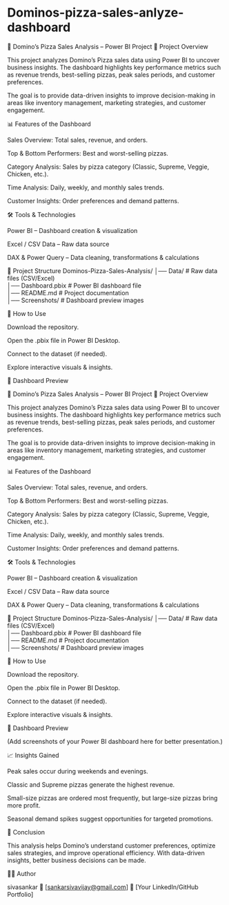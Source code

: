 # Dominos-pizza-sales-anlyze-dashboard
🍕 Domino’s Pizza Sales Analysis – Power BI Project
📌 Project Overview

This project analyzes Domino’s Pizza sales data using Power BI to uncover business insights.
The dashboard highlights key performance metrics such as revenue trends, best-selling pizzas, peak sales periods, and customer preferences.

The goal is to provide data-driven insights to improve decision-making in areas like inventory management, marketing strategies, and customer engagement.

📊 Features of the Dashboard

Sales Overview: Total sales, revenue, and orders.

Top & Bottom Performers: Best and worst-selling pizzas.

Category Analysis: Sales by pizza category (Classic, Supreme, Veggie, Chicken, etc.).

Time Analysis: Daily, weekly, and monthly sales trends.

Customer Insights: Order preferences and demand patterns.

🛠️ Tools & Technologies

Power BI – Dashboard creation & visualization

Excel / CSV Data – Raw data source

DAX & Power Query – Data cleaning, transformations & calculations

📂 Project Structure
Dominos-Pizza-Sales-Analysis/
│── Data/               # Raw data files (CSV/Excel)  
│── Dashboard.pbix      # Power BI dashboard file  
│── README.md           # Project documentation  
│── Screenshots/        # Dashboard preview images  

🚀 How to Use

Download the repository.

Open the .pbix file in Power BI Desktop.

Connect to the dataset (if needed).

Explore interactive visuals & insights.

📸 Dashboard Preview

🍕 Domino’s Pizza Sales Analysis – Power BI Project
📌 Project Overview

This project analyzes Domino’s Pizza sales data using Power BI to uncover business insights.
The dashboard highlights key performance metrics such as revenue trends, best-selling pizzas, peak sales periods, and customer preferences.

The goal is to provide data-driven insights to improve decision-making in areas like inventory management, marketing strategies, and customer engagement.

📊 Features of the Dashboard

Sales Overview: Total sales, revenue, and orders.

Top & Bottom Performers: Best and worst-selling pizzas.

Category Analysis: Sales by pizza category (Classic, Supreme, Veggie, Chicken, etc.).

Time Analysis: Daily, weekly, and monthly sales trends.

Customer Insights: Order preferences and demand patterns.

🛠️ Tools & Technologies

Power BI – Dashboard creation & visualization

Excel / CSV Data – Raw data source

DAX & Power Query – Data cleaning, transformations & calculations

📂 Project Structure
Dominos-Pizza-Sales-Analysis/
│── Data/               # Raw data files (CSV/Excel)  
│── Dashboard.pbix      # Power BI dashboard file  
│── README.md           # Project documentation  
│── Screenshots/        # Dashboard preview images  

🚀 How to Use

Download the repository.

Open the .pbix file in Power BI Desktop.

Connect to the dataset (if needed).

Explore interactive visuals & insights.

📸 Dashboard Preview


(Add screenshots of your Power BI dashboard here for better presentation.)

📈 Insights Gained

Peak sales occur during weekends and evenings.

Classic and Supreme pizzas generate the highest revenue.

Small-size pizzas are ordered most frequently, but large-size pizzas bring more profit.

Seasonal demand spikes suggest opportunities for targeted promotions.

🎯 Conclusion

This analysis helps Domino’s understand customer preferences, optimize sales strategies, and improve operational efficiency. With data-driven insights, better business decisions can be made.

👨‍💻 Author

sivasankar 
📧 [sankarsivavijay@gmail.com]
🔗 [Your LinkedIn/GitHub Portfolio]





